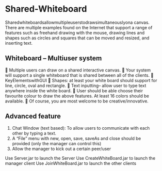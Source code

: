 # Shared-Whiteboard
Sharedwhiteboardsallowmultipleuserstodrawsimultaneouslyona canvas. There are multiple examples found on the Internet that support a range of features such as freehand drawing with the mouse, drawing lines and shapes such as circles and squares that can be moved and resized, and inserting text.
## Whiteboard – Multiuser system
 Multiple users can draw on a shared interactive canvas.
 Your system will support a single whiteboard that is shared between all of the clients.
 KeyElementswithGUI
 Shapes: at least your white board should support for line, circle, oval and rectangle.
 Text inputting– allow user to type text anywhere inside the white board.
 User should be able choose their favourite colour to draw the above features. At least 16 colors should be available.
 Of course, you are most welcome to be creative/innovative.
## Advanced feature
1. Chat Window (text based): To allow users to communicate with each other by typing a text.
2. A “File” menu with new, open, save, saveAs and close should be provided (only the manager can control this)
3. Allow the manager to kick out a certain peer/user

Use Server.jar to launch the Server
Use CreateWhiteBoard.jar to launch the manager client
Use JoinWhiteBoard.jar to launch the other clients
